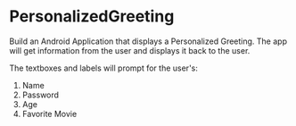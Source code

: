 # PersonalizedGreeting

Build an Android Application that displays a Personalized Greeting.
The app will get information from the user and displays it back to the user.

The textboxes and labels will prompt for the user's:
1. Name
2. Password
3. Age
4. Favorite Movie
